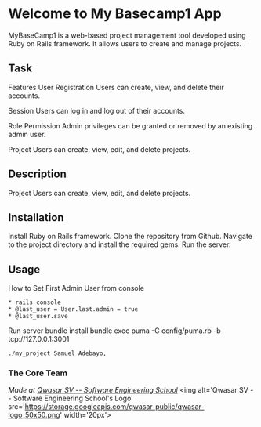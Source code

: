 # Welcome to My Basecamp1 App
MyBaseCamp1 is a web-based project management tool developed using Ruby on Rails framework. 
It allows users to create and manage projects.

## Task
Features
User Registration
Users can create, view, and delete their accounts.

Session
Users can log in and log out of their accounts.

Role Permission
Admin privileges can be granted or removed by an existing admin user.

Project
Users can create, view, edit, and delete projects. 

## Description
Project
Users can create, view, edit, and delete projects. 

## Installation
Install Ruby on Rails framework.
Clone the repository from Github.
Navigate to the project directory and install the required gems.
Run the server.

## Usage
How to Set First Admin User from console 

    * rails console
    * @last_user = User.last.admin = true
    * @last_user.save

Run server
    bundle install
    bundle exec puma -C config/puma.rb -b tcp://127.0.0.1:3001

```
./my_project Samuel Adebayo,  
```

### The Core Team

<span><i>Made at <a href='https://qwasar.io'>Qwasar SV -- Software Engineering School</a></i></span>
<span><img alt='Qwasar SV -- Software Engineering School's Logo' src='https://storage.googleapis.com/qwasar-public/qwasar-logo_50x50.png' width='20px'></span>
